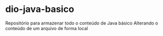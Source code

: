 # dio-java-basico
Repositório para armazenar todo o conteúdo de Java básico
Alterando o conteúdo de um arquivo de forma local

